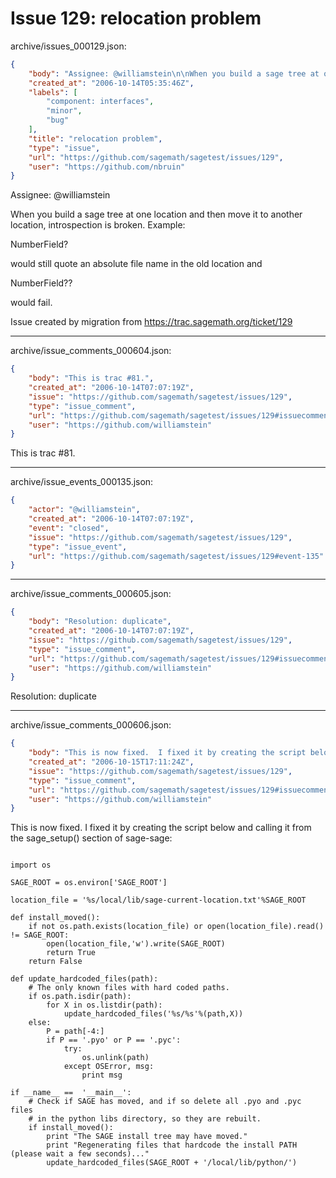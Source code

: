 # Issue 129: relocation problem

archive/issues_000129.json:
```json
{
    "body": "Assignee: @williamstein\n\nWhen you build a sage tree at one location and then move it to another location, introspection is broken. Example:\n\nNumberField?\n\nwould still quote an absolute file name in the old location and\n\nNumberField??\n\nwould fail.\n\n\nIssue created by migration from https://trac.sagemath.org/ticket/129\n\n",
    "created_at": "2006-10-14T05:35:46Z",
    "labels": [
        "component: interfaces",
        "minor",
        "bug"
    ],
    "title": "relocation problem",
    "type": "issue",
    "url": "https://github.com/sagemath/sagetest/issues/129",
    "user": "https://github.com/nbruin"
}
```
Assignee: @williamstein

When you build a sage tree at one location and then move it to another location, introspection is broken. Example:

NumberField?

would still quote an absolute file name in the old location and

NumberField??

would fail.


Issue created by migration from https://trac.sagemath.org/ticket/129





---

archive/issue_comments_000604.json:
```json
{
    "body": "This is trac #81.",
    "created_at": "2006-10-14T07:07:19Z",
    "issue": "https://github.com/sagemath/sagetest/issues/129",
    "type": "issue_comment",
    "url": "https://github.com/sagemath/sagetest/issues/129#issuecomment-604",
    "user": "https://github.com/williamstein"
}
```

This is trac #81.



---

archive/issue_events_000135.json:
```json
{
    "actor": "@williamstein",
    "created_at": "2006-10-14T07:07:19Z",
    "event": "closed",
    "issue": "https://github.com/sagemath/sagetest/issues/129",
    "type": "issue_event",
    "url": "https://github.com/sagemath/sagetest/issues/129#event-135"
}
```



---

archive/issue_comments_000605.json:
```json
{
    "body": "Resolution: duplicate",
    "created_at": "2006-10-14T07:07:19Z",
    "issue": "https://github.com/sagemath/sagetest/issues/129",
    "type": "issue_comment",
    "url": "https://github.com/sagemath/sagetest/issues/129#issuecomment-605",
    "user": "https://github.com/williamstein"
}
```

Resolution: duplicate



---

archive/issue_comments_000606.json:
```json
{
    "body": "This is now fixed.  I fixed it by creating the script below and calling\nit from the sage_setup() section of sage-sage:\n\n\n```/usr/bin/env sage.bin\n\nimport os\n\nSAGE_ROOT = os.environ['SAGE_ROOT']\n\nlocation_file = '%s/local/lib/sage-current-location.txt'%SAGE_ROOT\n\ndef install_moved():\n    if not os.path.exists(location_file) or open(location_file).read() != SAGE_ROOT:\n        open(location_file,'w').write(SAGE_ROOT)\n        return True\n    return False\n\ndef update_hardcoded_files(path):\n    # The only known files with hard coded paths.\n    if os.path.isdir(path):\n        for X in os.listdir(path):\n            update_hardcoded_files('%s/%s'%(path,X))\n    else:\n        P = path[-4:]\n        if P == '.pyo' or P == '.pyc':\n            try:\n                os.unlink(path)\n            except OSError, msg:\n                print msg\n\nif __name__ ==  '__main__':\n    # Check if SAGE has moved, and if so delete all .pyo and .pyc files\n    # in the python libs directory, so they are rebuilt. \n    if install_moved():\n        print \"The SAGE install tree may have moved.\"\n        print \"Regenerating files that hardcode the install PATH (please wait a few seconds)...\"\n        update_hardcoded_files(SAGE_ROOT + '/local/lib/python/')\n```\n",
    "created_at": "2006-10-15T17:11:24Z",
    "issue": "https://github.com/sagemath/sagetest/issues/129",
    "type": "issue_comment",
    "url": "https://github.com/sagemath/sagetest/issues/129#issuecomment-606",
    "user": "https://github.com/williamstein"
}
```

This is now fixed.  I fixed it by creating the script below and calling
it from the sage_setup() section of sage-sage:


```/usr/bin/env sage.bin

import os

SAGE_ROOT = os.environ['SAGE_ROOT']

location_file = '%s/local/lib/sage-current-location.txt'%SAGE_ROOT

def install_moved():
    if not os.path.exists(location_file) or open(location_file).read() != SAGE_ROOT:
        open(location_file,'w').write(SAGE_ROOT)
        return True
    return False

def update_hardcoded_files(path):
    # The only known files with hard coded paths.
    if os.path.isdir(path):
        for X in os.listdir(path):
            update_hardcoded_files('%s/%s'%(path,X))
    else:
        P = path[-4:]
        if P == '.pyo' or P == '.pyc':
            try:
                os.unlink(path)
            except OSError, msg:
                print msg

if __name__ ==  '__main__':
    # Check if SAGE has moved, and if so delete all .pyo and .pyc files
    # in the python libs directory, so they are rebuilt. 
    if install_moved():
        print "The SAGE install tree may have moved."
        print "Regenerating files that hardcode the install PATH (please wait a few seconds)..."
        update_hardcoded_files(SAGE_ROOT + '/local/lib/python/')
```

